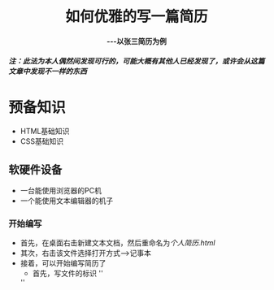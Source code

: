 # <center>如何优雅的写一篇简历</center>

#### <center>---以张三简历为例</center>

##### ***注：此法为本人偶然间发现可行的，可能大概有其他人已经发现了，或许会从这篇文章中发现不一样的东西***

# 预备知识
- HTML基础知识
- CSS基础知识

## 软硬件设备
- 一台能使用浏览器的PC机
- 一个能使用文本编辑器的机子

### 开始编写

- 首先，在桌面右击新建文本文档，然后重命名为*个人简历.html*
- 其次，右击该文件选择打开方式-->记事本
- 接着，可以开始编写简历了
  - 首先，写文件的标识
  '' <!DOCTYPE HTML5>
  <html>
    <head>
      <meat charsert="utf-8">
    </head>
    <body></body>
  </html>''
